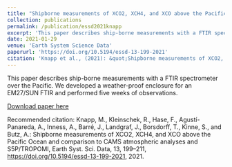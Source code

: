 ```yaml
---
title: "Shipborne measurements of XCO2, XCH4, and XCO above the Pacific Ocean and comparison to CAMS atmospheric analyses and S5P/TROPOMI"
collection: publications
permalink: /publication/essd2021knapp
excerpt: 'This paper describes ship-borne measurements with a FTIR spectrometer over the Pacific. We developed a weather-proof enclosure for an EM27/SUN FTIR and performed five weeks of observations.'
date: 2021-01-29
venue: 'Earth System Science Data'
paperurl: 'https://doi.org/10.5194/essd-13-199-2021'
citation: 'Knapp et al., (2021): &quot;Shipborne measurements of XCO2, XCH4, and XCO above the Pacific Ocean and comparison to CAMS atmospheric analyses and S5P/TROPOMI.&quot;, <i>Earth System Science Data</i>.'
---
```

This paper describes ship-borne measurements with a FTIR spectrometer over the Pacific. We developed a weather-proof enclosure for an EM27/SUN FTIR and performed five weeks of observations.

[Download paper here](https://doi.org/10.5194/essd-13-199-2021)

Recommended citation: Knapp, M., Kleinschek, R., Hase, F., Agustí-Panareda, A., Inness, A., Barré, J., Landgraf, J., Borsdorff, T., Kinne, S., and Butz, A.: Shipborne measurements of XCO2, XCH4, and XCO above the Pacific Ocean and comparison to CAMS atmospheric analyses and S5P/TROPOMI, Earth Syst. Sci. Data, 13, 199–211, https://doi.org/10.5194/essd-13-199-2021, 2021.